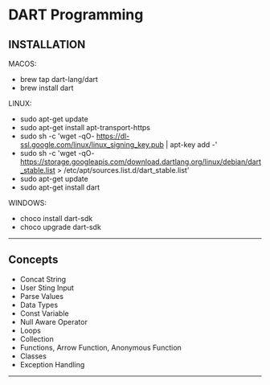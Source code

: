 # DART Programming



## INSTALLATION

MACOS:

- brew tap dart-lang/dart
- brew install dart

LINUX:

- sudo apt-get update
- sudo apt-get install apt-transport-https
- sudo sh -c 'wget -qO- https://dl-ssl.google.com/linux/linux_signing_key.pub | apt-key add -'
- sudo sh -c 'wget -qO- https://storage.googleapis.com/download.dartlang.org/linux/debian/dart_stable.list > /etc/apt/sources.list.d/dart_stable.list'
- sudo apt-get update
- sudo apt-get install dart

WINDOWS:

- choco install dart-sdk
- choco upgrade dart-sdk

---

## Concepts

- Concat String
- User Sting Input
- Parse Values
- Data Types
- Const Variable
- Null Aware Operator
- Loops
- Collection
- Functions, Arrow Function, Anonymous Function
- Classes
- Exception Handling

---
